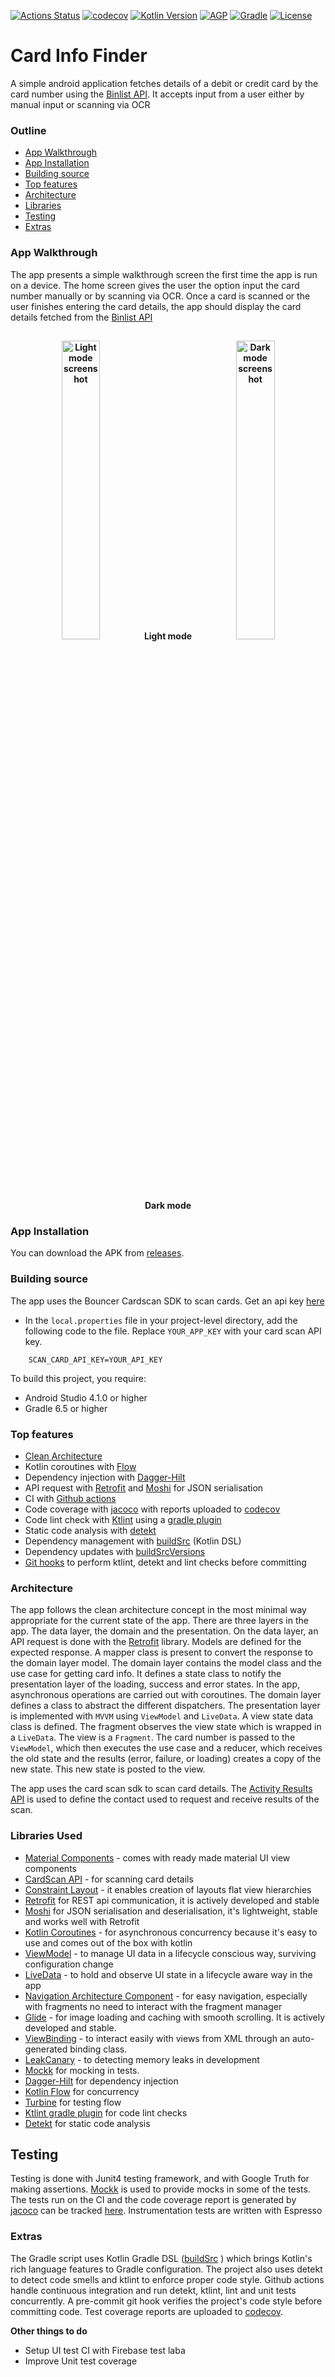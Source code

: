 [![Actions Status](https://github.com/KryptKode/CardInfoFinder/workflows/android/badge.svg)](https://github.com/KryptKode/CardInfoFinder/actions)
[![codecov](https://codecov.io/gh/KryptKode/CardInfoFinder/branch/master/graph/badge.svg?token=R1UHNXH1CZ)](https://codecov.io/gh/KryptKode/CardInfoFinder)
[![Kotlin Version](https://img.shields.io/badge/kotlin-1.4.21-blue.svg)](http://kotlinlang.org/)
[![AGP](https://img.shields.io/badge/AGP-4.1.0-blue)](https://developer.android.com/studio/releases/gradle-plugin)
[![Gradle](https://img.shields.io/badge/Gradle-6.5-blue)](https://gradle.org)
[![License](https://img.shields.io/badge/License-MIT-blue.svg)](http://www.apache.org/licenses/LICENSE-2.0)

# Card Info Finder

A simple android application fetches details of a debit or credit card by the card number using the [Binlist API](https://binlist.net/). It  accepts  input from a user either by manual input or  scanning via OCR

### Outline

- [App Walkthrough](https://github.com/KryptKode/CardInfoFinder/README.md#app-walkthrough)
- [App Installation](https://github.com/KryptKode/CardInfoFinder/README.md#app-installation)
- [Building source](https://github.com/KryptKode/CardInfoFinder/README.md#building-source)
- [Top features](https://github.com/KryptKode/CardInfoFinder/README.md#top-features)
- [Architecture](https://github.com/KryptKode/CardInfoFinder/README.md#architecture)
- [Libraries](https://github.com/KryptKode/CardInfoFinder/README.md#libraries)
- [Testing](https://github.com/KryptKode/CardInfoFinder/README.md#testing)
- [Extras](https://github.com/KryptKode/CardInfoFinder/README.md#extras)

### App Walkthrough

The app presents a simple walkthrough screen the first time the app is run on a device. The home screen gives the user the option input the card number manually or by scanning via OCR. Once a card is scanned or the user finishes entering the card details, the app should display the card details fetched from the  [Binlist API](https://binlist.net/)


<h4 align="center">
<img alt="Light mode screenshot" src="https://user-images.githubusercontent.com/25648077/107159431-35938700-6990-11eb-84a4-00889d65e556.gif" width="35%" vspace="10" hspace="10">
Light mode
<img alt="Dark mode screenshot" src="https://user-images.githubusercontent.com/25648077/107159426-2f050f80-6990-11eb-803b-195ebd8b42b2.gif" width="35%" vspace="10" hspace="10">
 Dark mode
<br>
 

### App Installation

You can download the APK from [releases](https://github.com/KryptKode/DroidArch/releases).

### Building source

The app uses the Bouncer Cardscan SDK to scan cards. Get an api key [here](https://docs.getbouncer.com/bouncer-scan/verifying-high-risk-cards/android-integration-guide#using)

- In the `local.properties` file in your project-level directory,  add the following code to the file. Replace `YOUR_APP_KEY` with your card scan API key.

```
    SCAN_CARD_API_KEY=YOUR_API_KEY
```

To build this project, you require:

- Android Studio 4.1.0  or higher
- Gradle 6.5 or higher

### Top features

- [Clean Architecture](https://blog.cleancoder.com/uncle-bob/2012/08/13/the-clean-architecture.html)
- Kotlin coroutines with [Flow](https://kotlinlang.org/docs/reference/coroutines/flow.html)
- Dependency injection with [Dagger-Hilt](https://dagger.dev/hilt/)
- API request with [Retrofit](http://square.github.io/retrofit) and [Moshi](https://github.com/square/moshi) for JSON serialisation
- CI  with [Github actions](https://github.com/features/actions)
- Code coverage with [jacoco](https://github.com/vanniktech/gradle-android-junit-jacoco-plugin) with reports uploaded to [codecov](https://codecov.io/gh/KryptKode/CardInfoFinder/)
- Code lint check with [Ktlint](https://github.com/pinterest/ktlint) using a [gradle plugin](https://github.com/JLLeitschuh/ktlint-gradle)
- Static code analysis with [detekt](https://github.com/detekt/detekt)
- Dependency management with [buildSrc](https://gradle.org/kotlin/)  (Kotlin DSL)
- Dependency updates with [buildSrcVersions](https://jmfayard.github.io/refreshVersions/)
- [Git hooks](https://github.com/KryptKode/CardInfoFinder/tree/master/scripts/git-hooks) to perform ktlint, detekt and lint checks before committing

### Architecture

The app follows the clean architecture concept in the most minimal way appropriate for the current state of the app. There are three layers in the app. The data layer, the domain and the presentation. 
On the data layer, an API request is done with the [Retrofit](http://square.github.io/retrofit) library. Models are defined for the expected response. A mapper class is present to convert the response to the domain layer model. 
The domain layer contains the model class and the use case for getting card info. It defines a state class to notify the presentation layer of the loading, success and error states. In the app, asynchronous operations are carried out with coroutines. The domain layer defines a class to abstract the different dispatchers.
The presentation layer is implemented with `MVVM` using `ViewModel` and `LiveData`. A view state data class is defined. The fragment observes the view state which is wrapped in a `LiveData`. The view is a `Fragment`. The card number is passed to the `ViewModel`, which then executes the use case and a reducer, which receives the old state and the results (error, failure, or loading) creates a copy of the new state. This new state is posted to the view. 

The app uses the card scan sdk to scan card details. The [Activity Results API](https://developer.android.com/training/basics/intents/result) is used to define the contact used to request and receive results of the scan. 

### Libraries Used

- [Material Components](https://github.com/material-components/material-components-android/) - comes with ready made material UI view components
- [CardScan API](https://docs.getbouncer.com/bouncer-scan/credit-card-ocr/android-integration-guide) - for scanning card details
- [Constraint Layout](https://developer.android.com/reference/android/support/constraint/ConstraintLayout) - it enables creation of layouts flat view hierarchies
- [Retrofit](http://square.github.io/retrofit) for REST api communication, it is actively developed and stable
- [Moshi](https://github.com/square/moshi) for JSON serialisation and deserialisation, it's lightweight, stable and works well with Retrofit
- [Kotlin Coroutines](https://kotlinlang.org/docs/reference/coroutines-overview.html) - for  asynchronous concurrency because it's easy to use and comes out of the box with kotlin
- [ViewModel](https://developer.android.com/topic/libraries/architecture/viewmodel) - to manage UI data in a lifecycle conscious way, surviving configuration change
- [LiveData](https://developer.android.com/topic/libraries/architecture/livedata) - to hold and observe UI state in a lifecycle aware way in the app
- [Navigation Architecture Component](https://developer.android.com/guide/navigation/navigation-getting-started) - for easy navigation, especially with fragments no need to interact with the fragment manager
- [Glide](https://github.com/bumptech/glide) - for image loading and caching with smooth scrolling. It is actively developed and stable.
- [ViewBinding](https://developer.android.com/topic/libraries/view-binding) - to interact easily with views from XML through an auto-generated binding class.
- [LeakCanary](https://square.github.io/leakcanary/getting_started/) - to detecting memory leaks in development
- [Mockk](https://github.com/mockk/mockk) for mocking in tests.
- [Dagger-Hilt](https://dagger.dev/hilt/) for dependency injection
- [Kotlin Flow](https://kotlinlang.org/docs/reference/coroutines/flow.html) for concurrency
- [Turbine](https://github.com/cashapp/turbine) for testing flow
- [Ktlint gradle plugin](https://github.com/JLLeitschuh/ktlint-gradle) for code lint checks
- [Detekt](https://github.com/detekt/detekt) for static code analysis

## Testing

Testing is done with Junit4 testing framework, and with Google Truth for making assertions. [Mockk](https://github.com/mockk/mockk) is used to provide mocks in some of the tests. The tests run on the CI and the code coverage report is generated by [jacoco](https://github.com/vanniktech/gradle-android-junit-jacoco-plugin) can be tracked [here](https://codecov.io/gh/KryptKode/CardInfoFinder/). Instrumentation tests are written with Espresso

### Extras

The Gradle script uses Kotlin Gradle DSL ([buildSrc](https://gradle.org/kotlin/) ) which brings Kotlin's rich language features to Gradle configuration. The project also uses detekt to detect code smells and ktlint to enforce proper code style. Github actions handle continuous integration and run detekt, ktlint, lint and unit tests concurrently.  A pre-commit git hook verifies the project's code style before committing code.  Test coverage reports are uploaded to [codecov](https://codecov.io/gh/KryptKode/CardInfoFinder/). 

**Other things to do**

- Setup UI test CI with Firebase test laba
- Improve Unit test coverage

